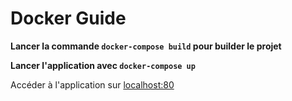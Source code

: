 
# Docker Guide

**Lancer la commande `docker-compose build` pour builder le projet**

**Lancer l'application avec `docker-compose up`**

Accéder à l'application sur [localhost:80](http://localhost)
